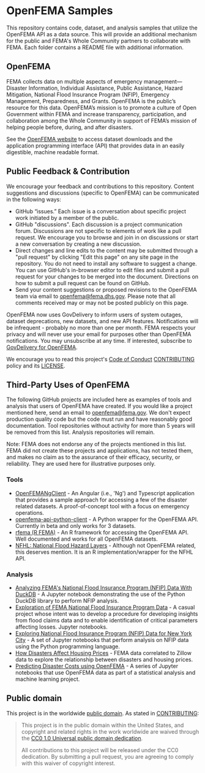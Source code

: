 # OpenFEMA Samples

This repository contains code, dataset, and analysis samples that utilize the OpenFEMA API as a data source. This will provide an additional mechanism for the public and FEMA's Whole Community partners to collaborate with FEMA. Each folder contains a README file with additional information.

## OpenFEMA

FEMA collects data on multiple aspects of emergency management—Disaster Information, Individual Assistance, Public Assistance, Hazard Mitigation, National Flood Insurance Program (NFIP), Emergency Management, Preparedness, and Grants. OpenFEMA is the public’s resource for this data. OpenFEMA’s mission is to promote a culture of Open Government within FEMA and increase transparency, participation, and collaboration among the Whole Community in support of FEMA’s mission of helping people before, during, and after disasters.

See the [OpenFEMA website](https://www.fema.gov/open) to access dataset downloads and the application programming interface (API) that provides data in an easily digestible, machine readable format.

## Public Feedback & Contribution

We encourage your feedback and contributions to this repository. Content suggestions and discussions (specific to OpenFEMA) can be communicated in the following ways:

- GitHub “issues.” Each issue is a conversation about specific project work initiated by a member of the public.
- GitHub "discussions". Each discussion is a project communication forum. Discussions are not specific to elements of work like a pull request. We encourage you to browse and join in on discussions or start a new conversation by creating a new discussion.
- Direct changes and line edits to the content may be submitted through a "pull request" by clicking "Edit this page" on any site page in the repository. You do not need to install any software to suggest a change. You can use GitHub's in-browser editor to edit files and submit a pull request for your changes to be merged into the document. Directions on how to submit a pull request can be found on GitHub. 
- Send your content suggestions or proposed revisions to the OpenFEMA team via email to openfema@fema.dhs.gov. Please note that all comments received may or may not be posted publicly on this page.

OpenFEMA now uses GovDelivery to inform users of system outages, dataset deprecations, new datasets, and new API features. Notifications will be infrequent - probably no more than one per month. FEMA respects your privacy and will never use your email for purposes other than OpenFEMA notifications. You may unsubscribe at any time. If interested, subscribe to [GovDelivery for OpenFEMA](https://public.govdelivery.com/accounts/USDHSFEMA/signup/31270).

We encourage you to read this project's [Code of Conduct](CODE_OF_CONDUCT.md) [CONTRIBUTING](CONTRIBUTING.md) policy and its [LICENSE](LICENSE.md).

## Third-Party Uses of OpenFEMA

The following GitHub projects are included here as examples of tools and analysis that users of OpenFEMA have created. If you would like a project mentioned here, send an email to openfema@fema.gov. We don't expect production quality code but the code must run and have reasonably good documentation. Tool repositories without activity for more than 5 years will be removed from this list. Analysis repositories will remain.

Note: FEMA does not endorse any of the projects mentioned in this list. FEMA did not create these projects and applications, has not tested them, and makes no claim as to the assurance of their efficacy, security, or reliability. They are used here for illustrative purposes only.

### Tools

- [OpenFEMANgClient](https://github.com/EOCOnline/openFemaNgClient) - An Angular (i.e., 'Ng') and Typescript application that provides a sample approach for accessing a few of the disaster related datasets. A proof-of-concept tool with a focus on emergency operations.
- [openfema-api-python-client](https://github.com/schemeflex/openfema-api-python-client) - A Python wrapper for the OpenFEMA API. Currently in beta and only works for 3 datasets.
- [rfema (R FEMA)](https://github.com/ropensci/rfema) - An R framework for accessing the OpenFEMA API. Well documented and works for all OpenFEMA datasets.
- [NFHL: National Flood Hazard Layers](https://github.com/mikejohnson51/NFHL) - Although not OpenFEMA related, this deserves mention. It is an R implementation/wrapper for the NFHL API.

### Analysis

- [Analyzing FEMA's National Flood Insurance Program (NFIP) Data With DuckDB](https://github.com/mebauer/duckdb-fema-nfip/) - A Jupyter notebook demonstrating the use of the Python DuckDB library to perform NFIP analysis.
- [Exploration of FEMA National Flood Insurance Program Data](https://github.com/samroeslin/National-Flood-Insurance-Program) - A casual project whose intent was to develop a procedure for developing insights from flood claims data and to enable identification of critical parameters affecting losses. Jupyter notebooks.
- [Exploring National Flood Insurance Program (NFIP) Data for New York City](https://github.com/mebauer/fema-nfip-nyc) - A set of Jupyter notebooks that perform analysis on NFIP data using the Python programming language.
- [How Disasters Affect Housing Prices](https://github.com/bandipara/fema_analytics) - FEMA data correlated to Zillow data to explore the relationship between disasters and housing prices.
- [Predicting Disaster Costs using OpenFEMA](https://github.com/gcox32/FEMA) - A series of Jupyter notebooks that use OpenFEMA data as part of a statistical analysis and machine learning project.

## Public domain

This project is in the worldwide [public domain](LICENSE.md). As stated in [CONTRIBUTING](CONTRIBUTING.md):

> This project is in the public domain within the United States, and copyright and related rights in the work worldwide are waived through the [CC0 1.0 Universal public domain dedication](https://creativecommons.org/publicdomain/zero/1.0/).
>
> All contributions to this project will be released under the CC0 dedication. By submitting a pull request, you are agreeing to comply with this waiver of copyright interest.
